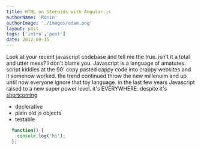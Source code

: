 ```yaml
---
title: HTML on Steroids with Angular.js
authorName: 'Ronin'
authorImage: './images/adam.png'
layout: post
tags: ['intro','post']
date: 2012-09-15
---
```


Look at your recent javascript codebase and tell me the true. isn't it a total and utter mess?
I don't blame you. Javascript is a language of amatures. script kiddies at the 90' copy pasted
cappy code into crappy websites and it somehow worked. the trend continued throw the new millenuim and up until 
now everyone ignore that toy language.
in the last few years Javascript raised to a new super power level. it's EVERYWHERE.
despite it's [shortcoming](http://www.google.com)

* declerative
* plain old js objects
* testable

```javascript
  function() {
    console.log('hi');
  };
```

